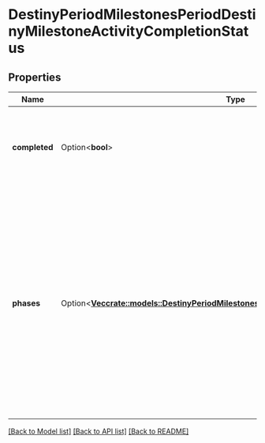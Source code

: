 # DestinyPeriodMilestonesPeriodDestinyMilestoneActivityCompletionStatus

## Properties

Name | Type | Description | Notes
------------ | ------------- | ------------- | -------------
**completed** | Option<**bool**> | If the activity has been \"completed\", that information will be returned here. | [optional]
**phases** | Option<[**Vec<crate::models::DestinyPeriodMilestonesPeriodDestinyMilestoneActivityPhase>**](Destiny.Milestones.DestinyMilestoneActivityPhase.md)> | If the Activity has discrete \"phases\" that we can track, that info will be here. Otherwise, this value will be NULL. Note that this is a list and not a dictionary: the order implies the ascending order of phases or progression in this activity. | [optional]

[[Back to Model list]](../README.md#documentation-for-models) [[Back to API list]](../README.md#documentation-for-api-endpoints) [[Back to README]](../README.md)


